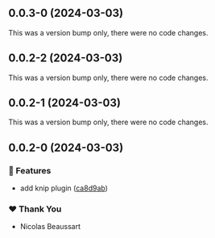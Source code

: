 ## 0.0.3-0 (2024-03-03)

This was a version bump only, there were no code changes.

## 0.0.2-2 (2024-03-03)

This was a version bump only, there were no code changes.

## 0.0.2-1 (2024-03-03)

This was a version bump only, there were no code changes.

## 0.0.2-0 (2024-03-03)


### 🚀 Features

- add knip plugin ([ca8d9ab](https://github.com/beaussan/nx-tools/commit/ca8d9ab))

### ❤️  Thank You

- Nicolas Beaussart